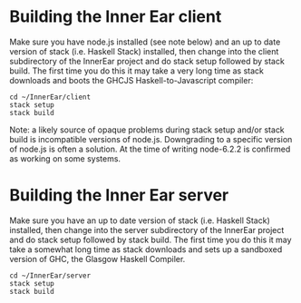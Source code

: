 # Building the Inner Ear client

Make sure you have node.js installed (see note below) and an up to date version of stack (i.e. Haskell Stack) installed, then change into the client subdirectory of the InnerEar project and do stack setup followed by stack build. The first
time you do this it may take a very long time as stack downloads and boots the GHCJS Haskell-to-Javascript
compiler:

````
cd ~/InnerEar/client
stack setup
stack build
````

Note: a likely source of opaque problems during stack setup and/or stack build is incompatible versions of node.js. Downgrading to a specific version of node.js is often a solution. At the time of writing node-6.2.2 is confirmed as working on some systems.

# Building the Inner Ear server

Make sure you have an up to date version of stack (i.e. Haskell Stack) installed, then change into the
server subdirectory of the InnerEar project and do stack setup followed by stack build. The first
time you do this it may take a somewhat long time as stack downloads and sets up a sandboxed version of
GHC, the Glasgow Haskell Compiler.

````
cd ~/InnerEar/server
stack setup
stack build
````
